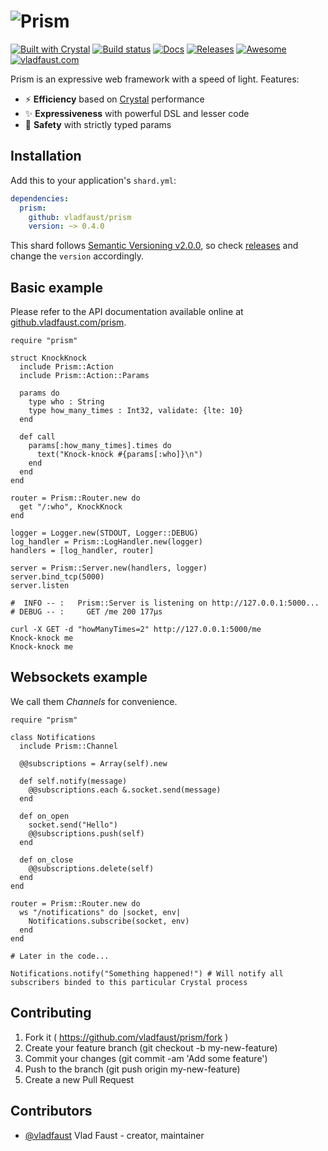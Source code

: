 # ![Prism](https://user-images.githubusercontent.com/7955682/40576015-3d691524-60f8-11e8-8b6a-3d17c3bd11e6.png)

[![Built with Crystal](https://img.shields.io/badge/built%20with-crystal-000000.svg?style=flat-square)](https://crystal-lang.org/)
[![Build status](https://img.shields.io/travis/vladfaust/prism/master.svg?style=flat-square)](https://travis-ci.org/vladfaust/prism)
[![Docs](https://img.shields.io/badge/docs-available-brightgreen.svg?style=flat-square)](https://github.vladfaust.com/prism)
[![Releases](https://img.shields.io/github/release/vladfaust/prism.svg?style=flat-square)](https://github.com/vladfaust/prism/releases)
[![Awesome](https://github.com/vladfaust/awesome/blob/badge-flat-alternative/media/badge-flat-alternative.svg)](https://github.com/veelenga/awesome-crystal)
[![vladfaust.com](https://img.shields.io/badge/style-.com-lightgrey.svg?longCache=true&style=flat-square&label=vladfaust&colorB=0a83d8)](https://vladfaust.com)

Prism is an expressive web framework with a speed of light. Features:

- ⚡️ **Efficiency** based on [Crystal](https://crystal-lang.org) performance
- ✨ **Expressiveness** with powerful DSL and lesser code
- 💼 **Safety** with strictly typed params

## Installation

Add this to your application's `shard.yml`:

```yaml
dependencies:
  prism:
    github: vladfaust/prism
    version: ~> 0.4.0
```

This shard follows [Semantic Versioning v2.0.0](http://semver.org/), so check [releases](https://github.com/vladfaust/prism/releases) and change the `version` accordingly.

## Basic example

Please refer to the API documentation available online at [github.vladfaust.com/prism](https://github.vladfaust.com/prism).

```crystal
require "prism"

struct KnockKnock
  include Prism::Action
  include Prism::Action::Params

  params do
    type who : String
    type how_many_times : Int32, validate: {lte: 10}
  end

  def call
    params[:how_many_times].times do
      text("Knock-knock #{params[:who]}\n")
    end
  end
end

router = Prism::Router.new do
  get "/:who", KnockKnock
end

logger = Logger.new(STDOUT, Logger::DEBUG)
log_handler = Prism::LogHandler.new(logger)
handlers = [log_handler, router]

server = Prism::Server.new(handlers, logger)
server.bind_tcp(5000)
server.listen

#  INFO -- :   Prism::Server is listening on http://127.0.0.1:5000...
# DEBUG -- :     GET /me 200 177μs
```

```
curl -X GET -d "howManyTimes=2" http://127.0.0.1:5000/me
Knock-knock me
Knock-knock me
```

## Websockets example

We call them *Channels* for convenience.

```crystal
require "prism"

class Notifications
  include Prism::Channel

  @@subscriptions = Array(self).new

  def self.notify(message)
    @@subscriptions.each &.socket.send(message)
  end

  def on_open
    socket.send("Hello")
    @@subscriptions.push(self)
  end

  def on_close
    @@subscriptions.delete(self)
  end
end

router = Prism::Router.new do
  ws "/notifications" do |socket, env|
    Notifications.subscribe(socket, env)
  end
end

# Later in the code...

Notifications.notify("Something happened!") # Will notify all subscribers binded to this particular Crystal process
```

## Contributing

1. Fork it ( https://github.com/vladfaust/prism/fork )
2. Create your feature branch (git checkout -b my-new-feature)
3. Commit your changes (git commit -am 'Add some feature')
4. Push to the branch (git push origin my-new-feature)
5. Create a new Pull Request

## Contributors

- [@vladfaust](https://github.com/vladfaust) Vlad Faust - creator, maintainer
